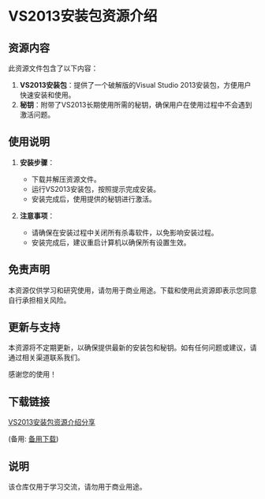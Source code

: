 # VS2013安装包资源介绍

## 资源内容
此资源文件包含了以下内容：
1. **VS2013安装包**：提供了一个破解版的Visual Studio 2013安装包，方便用户快速安装和使用。
2. **秘钥**：附带了VS2013长期使用所需的秘钥，确保用户在使用过程中不会遇到激活问题。

## 使用说明
1. **安装步骤**：
   - 下载并解压资源文件。
   - 运行VS2013安装包，按照提示完成安装。
   - 安装完成后，使用提供的秘钥进行激活。

2. **注意事项**：
   - 请确保在安装过程中关闭所有杀毒软件，以免影响安装过程。
   - 安装完成后，建议重启计算机以确保所有设置生效。

## 免责声明
本资源仅供学习和研究使用，请勿用于商业用途。下载和使用此资源即表示您同意自行承担相关风险。

## 更新与支持
本资源将不定期更新，以确保提供最新的安装包和秘钥。如有任何问题或建议，请通过相关渠道联系我们。

感谢您的使用！

## 下载链接
[VS2013安装包资源介绍分享](https://pan.quark.cn/s/a3815e979da1) 

(备用: [备用下载](https://pan.baidu.com/s/1Fg3oGprWw4KeQppXPcJN1Q?pwd=1234))

## 说明

该仓库仅用于学习交流，请勿用于商业用途。
